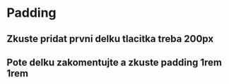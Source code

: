 # Padding
## Zkuste pridat prvni delku tlacitka treba 200px
## Pote delku zakomentujte a zkuste padding 1rem 1rem
